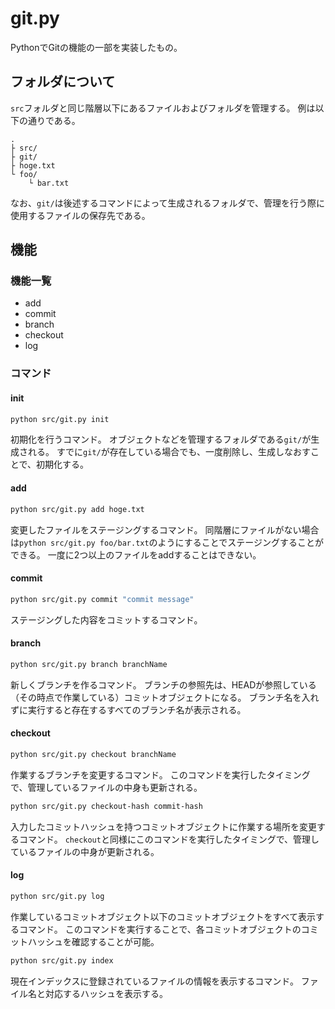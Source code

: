 # git.py
PythonでGitの機能の一部を実装したもの。

## フォルダについて
`src`フォルダと同じ階層以下にあるファイルおよびフォルダを管理する。
例は以下の通りである。
```
.
├ src/
├ git/
├ hoge.txt
└ foo/
    └ bar.txt
```
なお、`git/`は後述するコマンドによって生成されるフォルダで、管理を行う際に使用するファイルの保存先である。

## 機能
### 機能一覧

- add
- commit
- branch
- checkout
- log

### コマンド
#### init
```bash
python src/git.py init
```
初期化を行うコマンド。
オブジェクトなどを管理するフォルダである`git/`が生成される。
すでに`git/`が存在している場合でも、一度削除し、生成しなおすことで、初期化する。

#### add
```bash
python src/git.py add hoge.txt
```
変更したファイルをステージングするコマンド。
同階層にファイルがない場合は`python src/git.py foo/bar.txt`のようにすることでステージングすることができる。
一度に2つ以上のファイルをaddすることはできない。

#### commit
```bash
python src/git.py commit "commit message"
```
ステージングした内容をコミットするコマンド。

#### branch
```bash
python src/git.py branch branchName
```
新しくブランチを作るコマンド。
ブランチの参照先は、HEADが参照している（その時点で作業している）コミットオブジェクトになる。
ブランチ名を入れずに実行すると存在するすべてのブランチ名が表示される。

#### checkout
```bash
python src/git.py checkout branchName
```
作業するブランチを変更するコマンド。
このコマンドを実行したタイミングで、管理しているファイルの中身も更新される。

```bash
python src/git.py checkout-hash commit-hash
```
入力したコミットハッシュを持つコミットオブジェクトに作業する場所を変更するコマンド。
`checkout`と同様にこのコマンドを実行したタイミングで、管理しているファイルの中身が更新される。

#### log
```bash
python src/git.py log
```
作業しているコミットオブジェクト以下のコミットオブジェクトをすべて表示するコマンド。
このコマンドを実行することで、各コミットオブジェクトのコミットハッシュを確認することが可能。

```bash
python src/git.py index
```
現在インデックスに登録されているファイルの情報を表示するコマンド。
ファイル名と対応するハッシュを表示する。